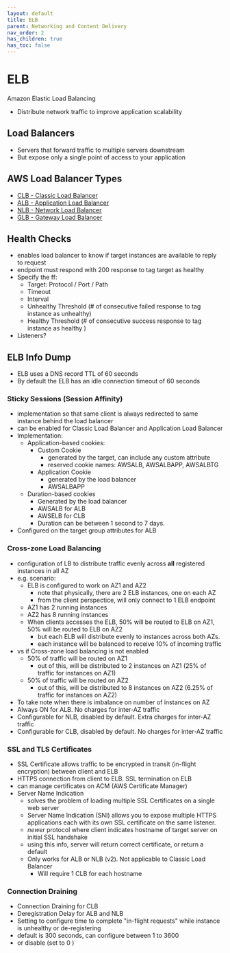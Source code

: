 ```yaml
---
layout: default
title: ELB
parent: Networking and Content Delivery
nav_order: 2
has_children: true 
has_toc: false
---
```


# ELB
Amazon Elastic Load Balancing
- Distribute network traffic to improve application scalability

## Load Balancers
- Servers that forward traffic to multiple servers downstream
- But expose only a single point of access to your application

## AWS Load Balancer Types
- [CLB - Classic Load Balancer](./clb/)
- [ALB - Application Load Balancer](./alb)
- [NLB - Network Load Balancer](./nlb)
- [GLB - Gateway Load Balancer](./glb)

## Health Checks
- enables load balancer to know if target instances are available to reply to request
- endpoint must respond with 200 response to tag target as healthy
- Specify the ff:
  - Target: Protocol / Port / Path
  - Timeout
  - Interval
  - Unhealthy Threshold (# of consecutive failed response to tag instance as unhealthy)
  - Healthy Threshold (# of consecutive success response to tag instance as healthy )
- Listeners?

## ELB Info Dump
- ELB uses a DNS record TTL of 60 seconds 
- By default the ELB has an idle connection timeout of 60 seconds

### Sticky Sessions (Session Affinity)
- implementation so that same client is always redirected to same instance behind the load balancer
- can be enabled for Classic Load Balancer and Application Load Balancer
- Implementation:
    - Application-based cookies:
        - Custom Cookie
            - generated by the target, can include any custom attribute
            - reserved cookie names: AWSALB, AWSALBAPP, AWSALBTG
        -  Application Cookie
            - generated by the load balancer
            - AWSALBAPP
    - Duration-based cookies
        - Generated by the load balancer
        - AWSALB for ALB
        - AWSELB for CLB
        - Duration can be between 1 second to 7 days.
- Configured on the target group attributes for ALB

### Cross-zone Load Balancing
- configuration of LB to distribute traffic evenly across **all** registered instances in all AZ
- e.g. scenario:    
    - ELB is configured to work on AZ1 and AZ2
        - note that physically, there are 2 ELB instances, one on each AZ
        - from the client perspectice, will only connect to 1 ELB endpoint
    - AZ1 has 2 running instances
    - AZ2 has 8 running instances
    - When clients accesses the ELB, 50% will be routed to ELB on AZ1, 50% will be routed to ELB on AZ2
        - but each ELB will distribute evenly to instances across both AZs.
        - each instance will be balanced to receive 10% of incoming traffic
- vs if Cross-zone load balancing is not enabled
    - 50% of traffic will be routed on AZ1
        - out of this, will be distributed to 2 instances on AZ1 (25% of traffic for instances on AZ1)
    - 50% of traffic will be routed on AZ2
        - out of this, will be distributed to 8 instances on AZ2 (6.25% of traffic for instances on AZ2) 
- To take note when there is imbalance on number of instances on AZ
- Always ON for ALB. No charges for inter-AZ traffic
- Configurable for NLB, disabled by default. Extra charges for inter-AZ traffic
- Configurable for CLB, disabled by default. No charges for inter-AZ traffic

### SSL and TLS Certificates
- SSL Certificate allows traffic to be encrypted in transit (in-flight encryption) between client and ELB
- HTTPS connection from client to ELB. SSL termination on ELB
- can manage certificates on ACM (AWS Certificate Manager)
- Server Name Indication
    - solves the problem of loading multiple SSL Certificates on a single web server
    - Server Name Indication (SNI) allows you to expose multiple HTTPS applications each with its own SSL certificate on the same listener.
    - _newer_ protocol where client indicates hostname of target server on initial SSL handshake
    - using this info, server will return correct certificate, or return a default
    - Only works for ALB or NLB (v2). Not applicable to Classic Load Balancer
        - Will require 1 CLB for each hostname

### Connection Draining
- Connection Draining for CLB
- Deregistration Delay for ALB and NLB
- Setting to configure time to complete "in-flight requests" while instance is unhealthy or de-registering
- default is 300 seconds, can configure between 1 to 3600
- or disable (set to 0 )